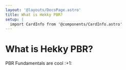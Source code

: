 ```yaml
---
layout: '@layouts/DocsPage.astro'
title: What is Hekky PBR?
setup: | 
  import CardInfo from '@components/CardInfo.astro'
---
```

# What is Hekky PBR?

<CardInfo title="OI!">
	PBR Fundamentals are cool :+1:
</CardInfo>